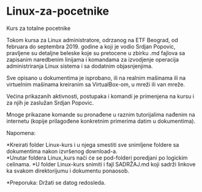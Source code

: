 # Linux-za-pocetnike

Kurs za totalne pocetnike

Tokom kursa za Linux administratore, odrzanog na ETF Beograd, od februara do septembra 2019. godine a koji je vodio Srdjan Popovic, 
pravljene su detaljne beleske koje su pretocene u zbirku .md fajlova sa zapisanim naredbenim linijama i komandama za izvodjenje 
operacija administriranja Linux sistema i sa dodatnim objasnjenjima.

Sve opisano u dokumentima je isprobano, ili na realnim mašinama ili na virtuelnim mašinama kreiranim sa VirtualBox-om, u mreži ili van mreže.

Većina prikazanih aktivnosti, postupaka i komandi je primenjena na kursu i za njih je zaslužan Srdjan Popovic.

Mnoge prikazane komande su pronađene u raznim tutorijalima nađenim na internetu (kopije prilagođene konkretnim primerima datim u dokumentima).


Napomena: 

*Kreirati folder Linux-kurs i u njega smestiti sve snimljene foldere sa dokumentima nakon izvršenog download-a.  
*Unutar foldera Linux_kurs naći će se pod-folderi poredjani po logickim celinama. 
*U folder Linux-kurs snimiti i fajl SADRŽAJ.md koji sadrži linkove ka svakom direktorijumu i dokumentu ponaosob.

*Preporuka: Držati se datog redosleda.

